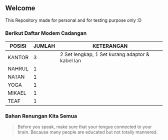 ## Welcome

This Repository made for personal and for testing purpose only :D


### Berikut Daftar Modem Cadangan

| POSISI | JUMLAH | KETERANGAN |
| -- | -- | -- |
| KANTOR | 3 | 2 Set lengkap, 1 Set kurang adaptor & kabel lan |
| NAHRUL | 1 | |
| NATAN | 1 | |
| YOGA | 1 | |
| MIKAEL | 1 | |
| TEAF | 1 |  |


### Bahan Renungan Kita Semua

> Before you speak, make sure that your tongue connected to your brain. Because many people are educated but not totally mannered.
